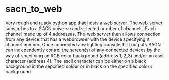 # sacn_to_web

Very rough and ready python app that hosts a web server.  The web server subscribes to a SACN universe and selected number of channels.  Each channel made up of 4 addresses.  The web server then allows connection from any device that has a webbrowser with the device specifying a channel number.  Once connected any lighting console that outputs SACN can independently control the screen(s) of any connected devices by the way of specifying an RGB color background (address 1,,2,3) and/or an ascii character (address 4).  The ascii character can be either on a black background in the sepcified colour or in black on the specified colour background.
